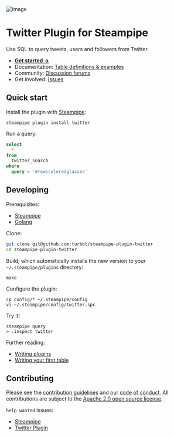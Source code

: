 ![image](https://hub.steampipe.io/images/plugins/turbot/twitter-social-graphic.png)

# Twitter Plugin for Steampipe

Use SQL to query tweets, users and followers from Twitter.

* **[Get started →](https://hub.steampipe.io/plugins/turbot/twitter)**
* Documentation: [Table definitions & examples](https://hub.steampipe.io/plugins/turbot/twitter/tables)
* Community: [Discussion forums](https://github.com/turbot/steampipe/discussions)
* Get involved: [Issues](https://github.com/turbot/steampipe-plugin-twitter/issues)

## Quick start

Install the plugin with [Steampipe](https://steampipe.io):
```shell
steampipe plugin install twitter
```

Run a query:
```sql
select
  *
from
  twitter_search
where
  query = '#rowscoloredglasses'
```

## Developing

Prerequisites:
- [Steampipe](https://steampipe.io/downloads)
- [Golang](https://golang.org/doc/install)

Clone:

```sh
git clone git@github.com:turbot/steampipe-plugin-twitter
cd steampipe-plugin-twitter
```

Build, which automatically installs the new version to your `~/.steampipe/plugins` directory:
```
make
```

Configure the plugin:
```
cp config/* ~/.steampipe/config
vi ~/.steampipe/config/twitter.spc
```

Try it!
```
steampipe query
> .inspect twitter
```

Further reading:
* [Writing plugins](https://steampipe.io/docs/develop/writing-plugins)
* [Writing your first table](https://steampipe.io/docs/develop/writing-your-first-table)

## Contributing

Please see the [contribution guidelines](https://github.com/turbot/steampipe/blob/main/CONTRIBUTING.md) and our [code of conduct](https://github.com/turbot/steampipe/blob/main/CODE_OF_CONDUCT.md). All contributions are subject to the [Apache 2.0 open source license](https://github.com/turbot/steampipe-plugin-twitter/blob/main/LICENSE).

`help wanted` issues:
- [Steampipe](https://github.com/turbot/steampipe/labels/help%20wanted)
- [Twitter Plugin](https://github.com/turbot/steampipe-plugin-twitter/labels/help%20wanted)
